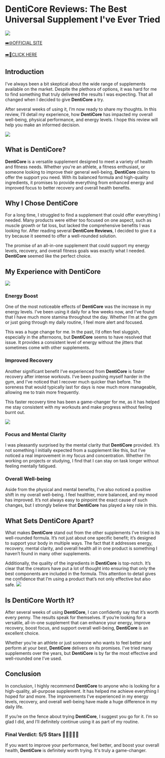 # DentiCore Reviews: The Best Universal Supplement I've Ever Tried

[![](https://static.vecteezy.com/system/resources/thumbnails/019/896/014/small/buy-now-gradient-button-with-cart-symbol-buy-now-illustration-png.png)](https://edetoop.top/lander/sugarpreland-1/dentic.html) 

[➡️🌐OFFICIAL SITE](https://edetoop.top/lander/sugarpreland-1/dentic.html) 

[➡️🔗CLICK HERE](https://edetoop.top/lander/sugarpreland-1/dentic.html) 


## Introduction

I’ve always been a bit skeptical about the wide range of supplements available on the market. Despite the plethora of options, it was hard for me to find something that truly delivered the results I was expecting. That all changed when I decided to give **DentiCore** a try.

After several weeks of using it, I’m now ready to share my thoughts. In this review, I’ll detail my experience, how **DentiCore** has impacted my overall well-being, physical performance, and energy levels. I hope this review will help you make an informed decision. 

[![](https://wallpapers.com/images/hd/red-order-now-button-udg4jcj4arvn8b0n-2.png)](https://edetoop.top/lander/sugarpreland-1/dentic.html)  

## What is DentiCore?

**DentiCore** is a versatile supplement designed to meet a variety of health and fitness needs. Whether you're an athlete, a fitness enthusiast, or someone looking to improve their general well-being, **DentiCore** claims to offer the support you need. With its balanced formula and high-quality ingredients, it promises to provide everything from enhanced energy and improved focus to better recovery and overall health benefits.

## Why I Chose DentiCore

For a long time, I struggled to find a supplement that could offer everything I needed. Many products were either too focused on one aspect, such as muscle growth or fat loss, but lacked the comprehensive benefits I was looking for. After reading several **DentiCore Reviews**, I decided to give it a try because it seemed to offer a well-rounded solution.

The promise of an all-in-one supplement that could support my energy levels, recovery, and overall fitness goals was exactly what I needed. **DentiCore** seemed like the perfect choice.

## My Experience with DentiCore

[![](https://static.vecteezy.com/system/resources/thumbnails/019/896/014/small/buy-now-gradient-button-with-cart-symbol-buy-now-illustration-png.png)](https://edetoop.top/lander/sugarpreland-1/dentic.html)

### Energy Boost

One of the most noticeable effects of **DentiCore** was the increase in my energy levels. I’ve been using it daily for a few weeks now, and I’ve found that I have much more stamina throughout the day. Whether I’m at the gym or just going through my daily routine, I feel more alert and focused.

This was a huge change for me. In the past, I’d often feel sluggish, especially in the afternoons, but **DentiCore** seems to have resolved that issue. It provides a consistent level of energy without the jitters that sometimes come with other supplements.

### Improved Recovery

Another significant benefit I’ve experienced from **DentiCore** is faster recovery after intense workouts. I’ve been pushing myself harder in the gym, and I’ve noticed that I recover much quicker than before. The soreness that would typically last for days is now much more manageable, allowing me to train more frequently.

This faster recovery time has been a game-changer for me, as it has helped me stay consistent with my workouts and make progress without feeling burnt out.

[![](https://wallpapers.com/images/hd/red-order-now-button-udg4jcj4arvn8b0n-2.png)](https://edetoop.top/lander/sugarpreland-1/dentic.html)  

### Focus and Mental Clarity

I was pleasantly surprised by the mental clarity that **DentiCore** provided. It’s not something I initially expected from a supplement like this, but I’ve noticed a real improvement in my focus and concentration. Whether I’m working on projects or studying, I find that I can stay on task longer without feeling mentally fatigued.

### Overall Well-being

Aside from the physical and mental benefits, I’ve also noticed a positive shift in my overall well-being. I feel healthier, more balanced, and my mood has improved. It’s not always easy to pinpoint the exact cause of such changes, but I strongly believe that **DentiCore** has played a key role in this.

## What Sets DentiCore Apart?

What makes **DentiCore** stand out from the other supplements I’ve tried is its well-rounded formula. It’s not just about one specific benefit; it’s designed to support your body in multiple ways. The fact that it addresses energy, recovery, mental clarity, and overall health all in one product is something I haven’t found in many other supplements.

Additionally, the quality of the ingredients in **DentiCore** is top-notch. It’s clear that the creators have put a lot of thought into ensuring that only the best components are included in the formula. This attention to detail gives me confidence that I’m using a product that’s not only effective but also safe.
[![](https://static.vecteezy.com/system/resources/thumbnails/019/896/014/small/buy-now-gradient-button-with-cart-symbol-buy-now-illustration-png.png)](https://edetoop.top/lander/sugarpreland-1/dentic.html)
## Is DentiCore Worth It?

After several weeks of using **DentiCore**, I can confidently say that it’s worth every penny. The results speak for themselves. If you’re looking for a versatile, all-in-one supplement that can enhance your energy, improve recovery, boost focus, and support overall well-being, **DentiCore** is an excellent choice.

Whether you’re an athlete or just someone who wants to feel better and perform at your best, **DentiCore** delivers on its promises. I’ve tried many supplements over the years, but **DentiCore** is by far the most effective and well-rounded one I’ve used.

## Conclusion

In conclusion, I highly recommend **DentiCore** to anyone who is looking for a high-quality, all-purpose supplement. It has helped me achieve everything I hoped for and more. The improvements I’ve experienced in my energy levels, recovery, and overall well-being have made a huge difference in my daily life.

If you’re on the fence about trying **DentiCore**, I suggest you go for it. I’m so glad I did, and I’ll definitely continue using it as part of my routine.

### Final Verdict: 5/5 Stars 🌟🌟🌟🌟🌟

If you want to improve your performance, feel better, and boost your overall health, **DentiCore** is definitely worth trying. It's truly a game-changer.
